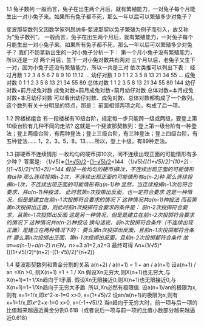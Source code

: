 1.1 兔子数列
一般而言，兔子在出生两个月后，就有繁殖能力，一对兔子每个月能生出一对小兔子来。如果所有兔子都不死，那么一年以后可以繁殖多少对兔子？

斐波那契数列又因数学家列昂纳多·斐波那契以兔子繁殖为例子而引入，故又称为“兔子数列”。
一般而言，兔子在出生两个月后，就有繁殖能力，一对兔子每个月能生出一对小兔子来。如果所有兔子都不死，那么一年以后可以繁殖多少对兔子？
我们不妨拿新出生的一对小兔子分析一下：
第一个月小兔子没有繁殖能力，所以还是一对
两个月后，生下一对小兔对数共有两对
三个月以后，老兔子又生下一对，因为小兔子还没有繁殖能力，所以一共是三对
依次类推可以列出下表：
经过月数	1	2	3	4	5	6	7	8	9	10	11	12	…
幼仔对数	1	0	1	1	2	3	5	8	13	21	34	55	…
成兔对数	0	1	1	2	3	5	8	13	21	34	55	89
总体对数	1	1	2	3	5	8	13	21	34	55	89	144
幼仔对数=前月成兔对数
成兔对数=前月成兔对数+前月幼仔对数
总体对数=本月成兔对数+本月幼仔对数
可以看出幼仔对数、成兔对数、总体对数都构成了一个数列。这个数列有关十分明显的特点，那是：
前面相邻两项之和，构成了后一项。

1.2 跨楼梯组合
有一段楼梯有10级台阶，规定每一步只能跨一级或两级，要登上第10级台阶有几种不同的走法?
这就是一个斐波那契数列：登上第一级台阶有一种登法；登上两级台阶，有两种登法；登上三级台阶，有三种登法；登上四级台阶，有五种登法……
1，2，3，5，8，13……所以，登上十级，有89种走法。


1.3 掷硬币不连续情形
一枚均匀的硬币掷10次，问不连续出现正面的可能情形有多少种？
答案是:
（1/√5)∗[(1+√5)/2](10+2)−[(1−√5)/2](10+2)=144 （1/√5)*{[(1+√5)/2]^(10+2) - [(1-√5)/2]^(10+2)}=144
假设一枚均匀的硬币掷i次，不连续出现正面的可能情形有ai种
那么连续投掷n-2次，不连续出现正面的可能情形有a(n-2)种
那么连续投掷n-1次，不连续出现正面的可能情形有a(n-1)种
显然，当连续投掷n-1次后符合要求，共a(n-1)种投法，
此时若第n次投掷出反面，也一定符合要求
这是一种情况，但是是建立在前n-1次投掷符合要求的情况下
这种情况共a(n-1)种投法
而若第第n次投掷出正面，则此时前n次投掷符合要求的条件是：
前n-2次投掷符合要求，且第n-1次投掷出反面
这是另一种情况，但是是建立在前n-2次投掷符合要求的情况下
这种情况共a(n-2)种投法
换句话说，前n次投掷符合条件（不连续出现正面）是建立在两种情况下的：
要么第n次投掷出反面，且前n-1次投掷都符合条件
要么第n次投掷出正面，第n-1次投掷出反面，且前n-2次投掷都符合条件
故an=a(n-1)+a(n-2)
n∈N*，n>=3
a1=2,a2=3
最终可得 An=(1/√5)*{[(1+√5)/2]^(n+2)-[(1-√5)/2]^(n+2)}


1.4 斐波那契数列和黄金分割的关系
a(n+2) / a(n+1) = 1 + an / a(n+1)
设a(n+1) / an =Xn >0,
则X(n+1) =1 + 1 / Xn
假设Xn无穷大,则X(n+1)也无穷大,与X(n+1)=1+1/Xn趋向于1矛盾.
假设Xn无限接近0,则X(n+1)也无限接近0,与X(n+1)=1+1/Xn趋向于无穷大矛盾.
所以,Xn必然有极限值.
设a(n+1)/an的极限为x,则有
x=1+1/x,即x^2-x-1=0 x>0, x=(1+√5)/2
设an/a(n+1)的极限为x,则有
x+1=1/x,即x^2+x-1=0 x>0, x=(-1+√5)/2
当n趋向于无穷大时，前一项与后一项的比值越来越逼近黄金分割0.618（或者说后一项与前一项的比值小数部分越来越逼近0.618）

